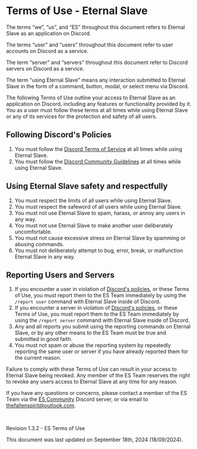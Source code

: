 # Terms of Use - Eternal Slave
The terms “we”, “us”, and  “ES” throughout this document refers to Eternal Slave as an application on Discord.

The terms “user” and “users” throughout this document refer to user accounts on Discord as a service.

The term “server” and “servers” throughout this document refer to Discord servers on Discord as a service.

The term “using Eternal Slave” means any interaction submitted to Eternal Slave in the form of a command, button, modal, or select menu via Discord.

The following Terms of Use outline your access to Eternal Slave as an application on Discord, including any features or functionality provided by it.
You as a user must follow these terms at all times while using Eternal Slave or any of its services for the protection and safety of all users.


## Following Discord's Policies
1. You must follow the [Discord Terms of Service](https://discord.com/terms) at all times while using Eternal Slave.
2. You must follow the [Discord Community Guidelines](https://discord.com/guidelines) at all times while using Eternal Slave.


## Using Eternal Slave safety and respectfully
1. You must respect the limits of all users while using Eternal Slave.
2. You must respect the safeword of all users while using Eternal Slave.
3. You must not use Eternal Slave to spam, harass, or annoy any users in any way.
4. You must not use Eternal Slave to make another user deliberately uncomfortable.
5. You must not cause excessive stress on Eternal Slave by spamming or abusing commands.
6. You must not deliberately attempt to bug, error, break, or malfunction Eternal Slave in any way.


## Reporting Users and Servers
1. If you encounter a user in violation of [Discord's policies](#following-discords-policies), or these Terms of Use,
you must report them to the ES Team immediately by using the `/report user` command with Eternal Slave inside of Discord.
2. If you encounter a server in violation of [Discord's policies](#following-discords-policies), or these Terms of Use,
you must report them to the ES Team immediately by using the `/report server` command with Eternal Slave inside of Discord.
3. Any and all reports you submit using the reporting commands on Eternal Slave,
or by any other means to the ES Team must be true and submitted in good faith.
4. You must not spam or abuse the reporting system by repeatedly reporting the same user or server if you have already reported them for the current reason.

Failure to comply with these Terms of Use can result in your access to Eternal Slave being revoked.
Any member of the ES Team reserves the right to revoke any users access to Eternal Slave at any time for any reason.

If you have any questions or concerns, please contact a member of the ES Team via the [ES Community](https://discord.gg/)
Discord server, or via email to [thefallenspirit@outlook.com](mailto:thefallenspirit@outlook.com).

<br/>

Revision 1.3.2 - ES Terms of Use

This document was last updated on September 18th, 2024 (18/09/2024).

